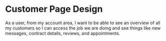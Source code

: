 # Customer Page Design

As a user, from my account area, I want to be able to see an overview of all my customers so I can access the job we are doing and see things like new messages, contract details, reviews, and appointments.
